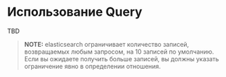 Использование Query
===============

TBD

> **NOTE:** elasticsearch ограничивает количество записей, возвращаемых любым запросом, на 10 записей по умолчанию. Если вы ожидаете получить больше записей, вы должны указать ограничение явно в определении отношения.
